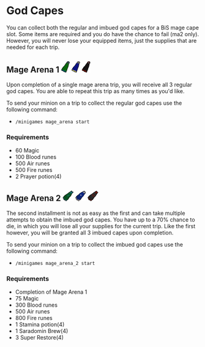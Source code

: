 # God Capes

You can collect both the regular and imbued god capes for a BiS mage cape slot. Some items are required and you do have the chance to fail (ma2 only). However, you will never lose your equipped items, just the supplies that are needed for each trip.

## Mage Arena 1 ![](<../.gitbook/assets/Guthix cape.png>) ![](<../.gitbook/assets/Saradomin cape.png>) ![](<../.gitbook/assets/Zamorak cape.png>)

Upon completion of a single mage arena trip, you will receive all 3 regular god capes. You are able to repeat this trip as many times as you'd like.

To send your minion on a trip to collect the regular god capes use the following command:

* `/minigames mage_arena start`

### Requirements

* 60 Magic
* 100 Blood runes
* 500 Air runes
* 500 Fire runes
* 2 Prayer potion(4)

## Mage Arena 2 ![](<../.gitbook/assets/Imbued guthix cape.png>) ![](<../.gitbook/assets/Imbued saradomin cape.png>) ![](<../.gitbook/assets/Imbued zamorak cape.png>)

The second installment is not as easy as the first and can take multiple attempts to obtain the imbued god capes. You have up to a 70% chance to die, in which you will lose all your supplies for the current trip. Like the first however, you will be granted all 3 imbued capes upon completion.

To send your minion on a trip to collect the imbued god capes use the following command:

* `/minigames mage_arena_2 start`

### Requirements

* Completion of Mage Arena 1
* 75 Magic
* 300 Blood runes
* 500 Air runes
* 800 Fire runes
* 1 Stamina potion(4)
* 1 Saradomin Brew(4)
* 3 Super Restore(4)
